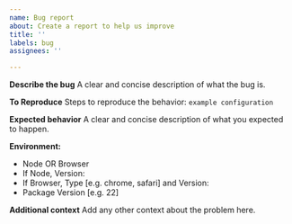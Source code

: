 ```yaml
---
name: Bug report
about: Create a report to help us improve
title: ''
labels: bug
assignees: ''

---
```


**Describe the bug**
A clear and concise description of what the bug is.

**To Reproduce**
Steps to reproduce the behavior:
```example configuration```

**Expected behavior**
A clear and concise description of what you expected to happen.

**Environment:**
 - Node OR Browser
 - If Node, Version:
 - If Browser, Type [e.g. chrome, safari] and Version:
 - Package Version [e.g. 22]

**Additional context**
Add any other context about the problem here.
